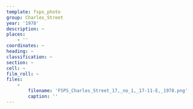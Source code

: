 ```yaml
---
template: fsps_photo
group: Charles_Street
year: '1978'
description: ~
places:
    - ''
coordinates: ~
heading: ~
classification: ~
section: ~
cell: ~
film_roll: ~
files:
    -
        filename: 'FSPS_Charles_Street_17,_no_1,_17-11-E,_1978.png'
        caption: ''
---
```

